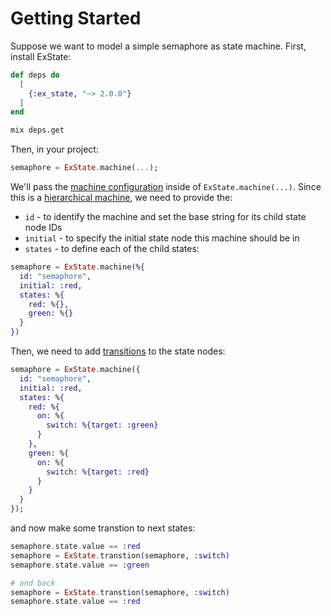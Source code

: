 # Getting Started

Suppose we want to model a simple semaphore as state machine. First, install ExState:

```elixir
def deps do
  [
    {:ex_state, "~> 2.0.0"}
  ]
end
```

```bash
mix deps.get
```

Then, in your project:

```elixir
semaphore = ExState.machine(...);
```

We'll pass the [machine configuration](./machines.html#configuration) inside of `ExState.machine(...)`. Since this is a [hierarchical machine](./hierarchical.html), we need to provide the:

- `id` - to identify the machine and set the base string for its child state node IDs
- `initial` - to specify the initial state node this machine should be in
- `states` - to define each of the child states:

```elixir
semaphore = ExState.machine(%{
  id: "semaphore",
  initial: :red,
  states: %{
    red: %{},
    green: %{}
  }
})
```

Then, we need to add [transitions](./transitions.html) to the state nodes:

```elixir
semaphore = ExState.machine({
  id: "semaphore",
  initial: :red,
  states: %{
    red: %{
      on: %{
        switch: %{target: :green}
      }
    },
    green: %{
      on: %{
        switch: %{target: :red}
      }
    }
  }
});
```

and now make some transtion to next states:

```elixir
semaphore.state.value == :red
semaphore = ExState.transtion(semaphore, :switch)
semaphore.state.value == :green

# and back
semaphore = ExState.transtion(semaphore, :switch)
semaphore.state.value == :red
```

